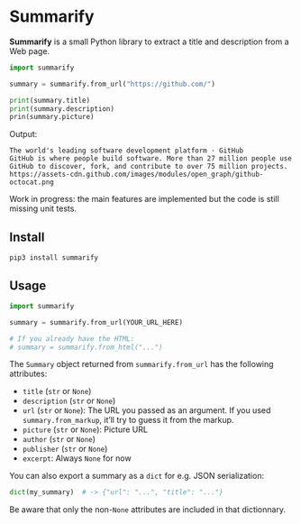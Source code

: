 # Summarify

**Summarify** is a small Python library to extract a title and description from
a Web page.

```python
import summarify

summary = summarify.from_url("https://github.com/")

print(summary.title)
print(summary.description)
prin(summary.picture)
```
Output:
```text
The world's leading software development platform · GitHub
GitHub is where people build software. More than 27 million people use GitHub to discover, fork, and contribute to over 75 million projects.
https://assets-cdn.github.com/images/modules/open_graph/github-octocat.png
```

Work in progress: the main features are implemented but the code is still
missing unit tests.

## Install

    pip3 install summarify

## Usage

```python
import summarify

summary = summarify.from_url(YOUR_URL_HERE)

# If you already have the HTML:
# summary = summarify.from_html("...")
```

The `Summary` object returned from `summarify.from_url` has the following
attributes:

* `title` (`str` or `None`)
* `description` (`str` or `None`)
* `url` (`str` or `None`): The URL you passed as an argument. If you used
  `summary.from_markup`, it’ll try to guess it from the markup.
* `picture` (`str` or `None`): Picture URL
* `author` (`str` or `None`)
* `publisher` (`str` or `None`)
* `excerpt`: Always `None` for now

You can also export a summary as a `dict` for e.g. JSON serialization:

```python
dict(my_summary)  # -> {"url": "...", "title": "..."}
```

Be aware that only the non-`None` attributes are included in that dictionnary.
